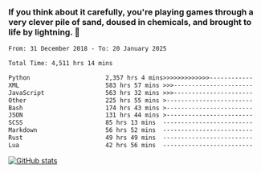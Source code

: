### If you think about it carefully, you're playing games through a very clever pile of sand, doused in chemicals, and brought to life by lightning.  👋


<!--START_SECTION:waka-->

```txt
From: 31 December 2018 - To: 20 January 2025

Total Time: 4,511 hrs 14 mins

Python                     2,357 hrs 4 mins>>>>>>>>>>>>>------------   52.25 %
XML                        583 hrs 57 mins >>>----------------------   12.95 %
JavaScript                 563 hrs 32 mins >>>----------------------   12.49 %
Other                      225 hrs 55 mins >------------------------   05.01 %
Bash                       174 hrs 43 mins >------------------------   03.87 %
JSON                       131 hrs 44 mins >------------------------   02.92 %
SCSS                       85 hrs 13 mins  -------------------------   01.89 %
Markdown                   56 hrs 52 mins  -------------------------   01.26 %
Rust                       49 hrs 49 mins  -------------------------   01.10 %
Lua                        42 hrs 56 mins  -------------------------   00.95 %
```

<!--END_SECTION:waka-->

[![GitHub stats](https://github-readme-stats.vercel.app/api?username=XenophonLXH&show_icons=true&theme=dark)](https://github.com/anuraghazra/github-readme-stats)
